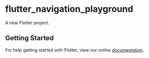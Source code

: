 # flutter_navigation_playground

A new Flutter project.

## Getting Started

For help getting started with Flutter, view our online
[documentation](http://flutter.io/).

